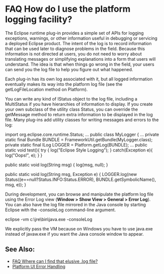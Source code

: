 

FAQ How do I use the platform logging facility?
===============================================

The Eclipse runtime plug-in provides a simple set of APIs for logging exceptions, warnings, or other information useful in debugging or servicing a deployed Eclipse product. The intent of the log is to record information that can be used later to diagnose problems in the field. Because this information is not directed at users, you do not need to worry about translating messages or simplifying explanations into a form that users will understand. The idea is that when things go wrong in the field, your users can send you the log file to help you figure out what happened.

Each plug-in has its own log associated with it, but all logged information eventually makes its way into the platform log file (see the getLogFileLocation method on Platform).

You can write any kind of IStatus object to the log file, including a MultiStatus if you have hierarchies of information to display. If you create your own subclass of the utility class Status, you can override the getMessage method to return extra information to be displayed in the log file. Many plug-ins add utility classes for writing messages and errors to the log:

   import org.eclipse.core.runtime.Status;
   ...
   public class MyLogger {
   ...
   private static final Bundle BUNDLE = FrameworkUtil.getBundle(MyLogger.class);
   private static final ILog LOGGER = Platform.getLog(BUNDLE);
   ...
   public static void test(){
       try {
          log("Eclipse Style Logging");
       }
       catch(Exception e){
         log("Oops!", e);
       }
   }

   public static void log(String msg) {
      log(msg, null);
   }

   public static void log(String msg, Exception e) {
      LOGGER.log(new Status((e==null?Status.INFO:Status.ERROR), BUNDLE.getSymbolicName(), msg, e));
   }

During development, you can browse and manipulate the platform log file using the Error Log view (**Window > Show View > General > Error Log**). You can also have the log file mirrored in the Java console by starting Eclipse with the -consoleLog command-line argument.

   eclipse -vm c:\\jre\\bin\\java.exe -consoleLog

We explicitly pass the VM because on Windows you have to use java.exe instead of javaw.exe if you want the Java console window to appear.

See Also:
---------

*   [FAQ Where can I find that elusive .log file?](./FAQ_Where_can_I_find_that_elusive_.log_file.md "FAQ Where can I find that elusive .log file?")
*   [Platform UI Error Handling](/Platform_UI_Error_Handling "Platform UI Error Handling")

